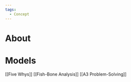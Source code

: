 ```yaml
---
tags:
  - Concept
---
```

# About
# Models
[[Five Whys]]
[[Fish-Bone Analysis]]
[[A3 Problem-Solving]]